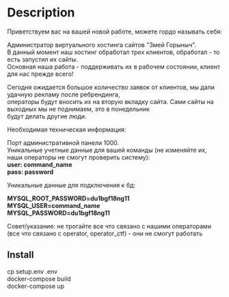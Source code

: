 # Description

Приветствуем вас на вашей новой работе, можете гордо называть себя:  

Администратор виртуального хостинга сайтов "Змей Горыныч".  
В данный момент наш хостинг обработал трех клиентов, обработал - то есть запустил их сайты.  
Основная наша работа - поддерживать их в рабочем состоянии, клиент для нас прежде всего!  
  
Сегодня ожидается большое количество заявок от клиентов, мы дали удачную рекламу после ребрендинга,   
операторы будут вносить их на вторую вкладку сайта. Сами сайты на выходных мы не поднимаем, это в понедельник  
будут делать другие люди.  
  
  
Необходимая техническая информация:  
  
  
Порт административной панели 1000.  
Уникальные учетные данные для вашей команды (не изменяйте их,   
наши операторы не смогут проверить систему):  
**user: command_name   
pass: password**  
  
Уникальные данные для подключения к бд:  
  
**MYSQL_ROOT_PASSWORD=du1bgf18ng11  
MYSQL_USER=command_name  
MYSQL_PASSWORD=du1bgf18ng11**  
  
Совет/указание: не трогайте все что связано с нашими операторами (все что связано с operator, operator_ctf) - они не смогут работать  
  
## Install  
cp setup.env .env  
docker-compose build  
docker-compose up  
